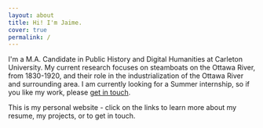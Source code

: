```yaml
---
layout: about
title: Hi! I'm Jaime.
cover: true
permalink: /
---
```


<style>
@media ( max-width : 800px) {
    .resize1 {
        width: 150px !important;
    }
    .resize2 {
        display: none !important;
    }
}
</style>

I'm a M.A. Candidate in Public History and Digital Humanities at Carleton University. My current research focuses on steamboats on the Ottawa River, from 1830-1920, and their role in the industrialization of the Ottawa River and surrounding area. I am currently looking for a Summer internship, so if you like my work, please [get in touch](/contactme).

This is my personal website - click on the links to learn more about my resume, my projects, or to get in touch. 
